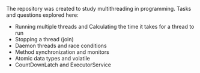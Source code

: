 The repository was created to study multithreading in programming.
Tasks and questions explored here:

- Running multiple threads and Calculating the time it takes for a thread to run
- Stopping a thread (join)
- Daemon threads and race conditions
- Method synchronization and monitors 
- Atomic data types and volatile
- CountDownLatch and ExecutorService

